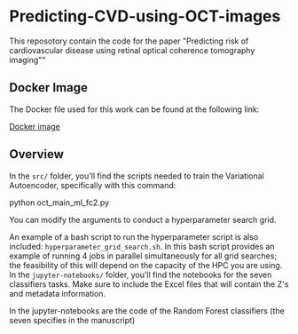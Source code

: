 # Predicting-CVD-using-OCT-images
This reposotory contain the code for the paper "Predicting risk of cardiovascular disease using retinal optical coherence tomography imaging""

## Docker Image

The Docker file used for this work can be found at the following link:

[Docker image](https://hub.docker.com/layers/scclmgadmin/oct/oct/images/sha256-af579dc2cab9c7504937fdea208c683a61603126fbab4ccf641a4c2bef71b043?context=repo)

## Overview

In the `src/` folder, you'll find the scripts needed to train the Variational Autoencoder, specifically with this command:

python oct_main_ml_fc2.py

You can modify the arguments to conduct a hyperparameter search grid.

An example of a bash script to run the hyperparameter script is also included: `hyperparameter_grid_search.sh`.
In this bash script provides an example of running 4 jobs in parallel simultaneously for all grid searches; the feasibility of this will depend on the capacity of the HPC you are using.
In the `jupyter-notebooks/` folder, you'll find the notebooks for the seven classifiers tasks. Make sure to include the Excel files that will contain the Z's and metadata information.

In the jupyter-notebooks are the code of the Random Forest classifiers (the seven specifies in the manuscript)



